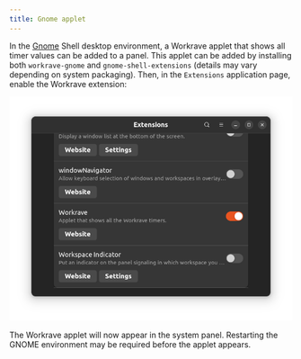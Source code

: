 ```yaml
---
title: Gnome applet
---
```


In the [Gnome](https://www.gnome.org/) Shell desktop environment, a Workrave applet that shows all timer values can be added to a panel.
This applet can be added by installing both `workrave-gnome` and `gnome-shell-extensions` (details may vary depending on system packaging).
Then, in the `Extensions` application page, enable the Workrave extension:

![Enable Gnome Shell applet](/images/screenshots/gnome-shell-applet-activate.png#center)

The Workrave applet will now appear in the system panel.
Restarting the GNOME environment may be required before the applet appears.
